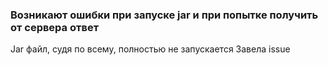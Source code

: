 ### Возникают ошибки при запуске jar и при попытке получить от сервера ответ
Jar файл, судя по всему, полностью не запускается
Завела issue 
